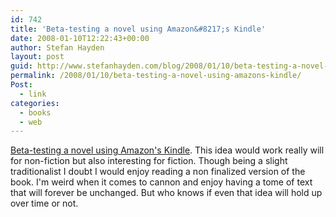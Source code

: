 ```yaml
---
id: 742
title: 'Beta-testing a novel using Amazon&#8217;s Kindle'
date: 2008-01-10T12:22:43+00:00
author: Stefan Hayden
layout: post
guid: http://www.stefanhayden.com/blog/2008/01/10/beta-testing-a-novel-using-amazons-kindle/
permalink: /2008/01/10/beta-testing-a-novel-using-amazons-kindle/
Post:
  - link
categories:
  - books
  - web
---
```

<a href="http://arstechnica.com/news.ars/post/20080109-beta-testing-a-novel-using-amazons-kindle.html">Beta-testing a novel using Amazon's Kindle</a>. This idea would work really will for non-fiction but also interesting for fiction. Though being a slight traditionalist I doubt I would enjoy reading a non finalized version of the book. I'm weird when it comes to cannon and enjoy having a tome of text that will forever be unchanged. But who knows if even that idea will hold up over time or not.
